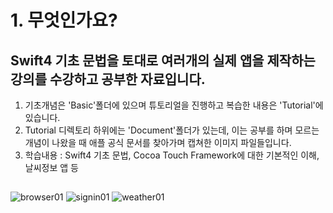 # 1. 무엇인가요?
## Swift4 기초 문법을 토대로 여러개의 실제 앱을 제작하는 강의를 수강하고 공부한 자료입니다.
1. 기초개념은 'Basic'폴더에 있으며 튜토리얼을 진행하고 복습한 내용은 'Tutorial'에 있습니다.
2. Tutorial 디렉토리 하위에는 'Document'폴더가 있는데, 이는 공부를 하며 모르는 개념이 나왔을 때 애플 공식 문서를 찾아가며 캡쳐한 이미지 파일들입니다.
3. 학습내용 : Swift4 기초 문법, Cocoa Touch Framework에 대한 기본적인 이해, 날씨정보 앱 등

##

![browser01](https://user-images.githubusercontent.com/47823405/53146192-9f20fc00-35e6-11e9-9b52-5962347dbe9a.gif) ![signin01](https://user-images.githubusercontent.com/47823405/53146194-a0522900-35e6-11e9-854a-016b15dba458.gif) ![weather01](https://user-images.githubusercontent.com/47823405/53146195-a1835600-35e6-11e9-84f5-2bcd3db8867d.gif)
